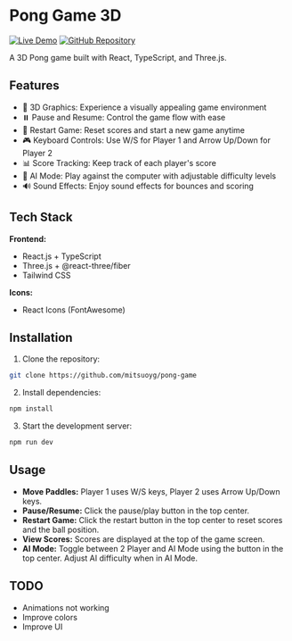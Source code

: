 # Pong Game 3D

[![Live Demo](https://img.shields.io/badge/Live_Demo-000?style=for-the-badge)](https://mitsuo-pong-game.vercel.app/)
[![GitHub Repository](https://img.shields.io/badge/GitHub-181717?style=for-the-badge&logo=github)](https://github.com/mitsuoyg/pong-game)

A 3D Pong game built with React, TypeScript, and Three.js.

## Features

- 🏓 3D Graphics: Experience a visually appealing game environment
- ⏸️ Pause and Resume: Control the game flow with ease
- 🔄 Restart Game: Reset scores and start a new game anytime
- 🎮 Keyboard Controls: Use W/S for Player 1 and Arrow Up/Down for Player 2
- 📊 Score Tracking: Keep track of each player's score
- 🤖 AI Mode: Play against the computer with adjustable difficulty levels
- 🔊 Sound Effects: Enjoy sound effects for bounces and scoring

## Tech Stack

**Frontend:**

- React.js + TypeScript
- Three.js + @react-three/fiber
- Tailwind CSS

**Icons:**

- React Icons (FontAwesome)

## Installation

1. Clone the repository:

```bash
git clone https://github.com/mitsuoyg/pong-game
```

2. Install dependencies:

```bash
npm install
```

3. Start the development server:

```bash
npm run dev
```

## Usage

- **Move Paddles:** Player 1 uses W/S keys, Player 2 uses Arrow Up/Down keys.
- **Pause/Resume:** Click the pause/play button in the top center.
- **Restart Game:** Click the restart button in the top center to reset scores and the ball position.
- **View Scores:** Scores are displayed at the top of the game screen.
- **AI Mode:** Toggle between 2 Player and AI Mode using the button in the top center. Adjust AI difficulty when in AI Mode.

## TODO

- Animations not working
- Improve colors
- Improve UI
